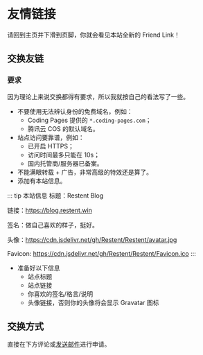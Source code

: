 # 友情链接

请回到主页并下滑到页脚，你就会看见本站全新的 Friend Link！

## 交换友链

### 要求

因为理论上来说交换都得有要求，所以我就按自己的看法写了一些。

- 不要使用无法辨认身份的免费域名，例如：
  - Coding Pages 提供的 `*.coding-pages.com`；
  - 腾讯云 COS 的默认域名。
- 站点访问要靠谱，例如：
  - 已开启 HTTPS；
  - 访问时间最多只能在 10s；
  - 国内托管商/服务器已备案。
- 不能满眼转载 + 广告，非常高级的特效还是算了。
- 添加有本站信息。

::: tip 本站信息
标题：Restent Blog

链接：https://blog.restent.win

签名：做自己喜欢的样子，挺好。

头像：https://cdn.jsdelivr.net/gh/Restent/Restent/avatar.jpg

Favicon: https://cdn.jsdelivr.net/gh/Restent/Restent/Favicon.ico
:::

- 准备好以下信息
  - 站点标题
  - 站点链接
  - 你喜欢的签名/格言/说明
  - 头像链接，否则你的头像将会显示 Gravatar 图标

## 交换方式

直接在下方评论或[发送邮件](mailto:i@restent.win)进行申请。

